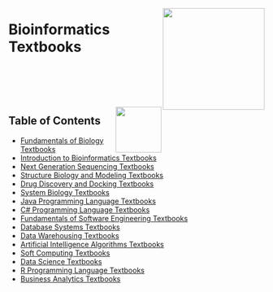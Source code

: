 <img align="right" width="200" src="https://github.com/cs-MohamedAyman/cs-MohamedAyman/blob/main/repos-logos/reference-textbooks.jpg"></img>

# Bioinformatics Textbooks

<br><br><br><br>

<img align="right" width="90" src="https://github.com/cs-MohamedAyman/cs-MohamedAyman/blob/main/repos-logos/agenda.jpg">

## Table of Contents
  * [Fundamentals of Biology Textbooks](#Fundamentals-of-Biology-Textbooks)
  * [Introduction to Bioinformatics Textbooks](#Introduction-to-Bioinformatics-Textbooks)
  * [Next Generation Sequencing Textbooks](#Next-Generation-Sequencing-Textbooks)
  * [Structure Biology and Modeling Textbooks](#Structure-Biology-and-Modeling-Textbooks)
  * [Drug Discovery and Docking Textbooks](#Drug-Discovery-and-Docking-Textbooks)
  * [System Biology Textbooks](#System-Biology-Textbooks)
  * [Java Programming Language Textbooks](#Java-Programming-Language-Textbooks)
  * [C# Programming Language Textbooks](#C-Programming-Language-Textbooks)
  * [Fundamentals of Software Engineering Textbooks](#Fundamentals-of-Software-Engineering-Textbooks)
  * [Database Systems Textbooks](#Database-Systems-Textbooks)
  * [Data Warehousing Textbooks](#Data-Warehousing-Textbooks)
  * [Artificial Intelligence Algorithms Textbooks](#Artificial-Intelligence-Algorithms-Textbooks)
  * [Soft Computing Textbooks](#Soft-Computing-Textbooks)
  * [Data Science Textbooks](#Data-Science-Textbooks)
  * [R Programming Language Textbooks](#R-Programming-Language-Textbooks)
  * [Business Analytics Textbooks](#Business-Analytics-Textbooks)

<br><br>
